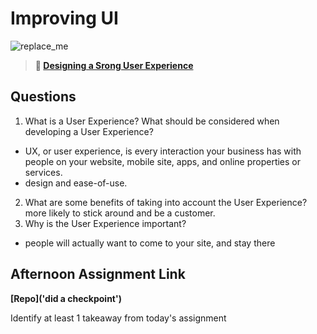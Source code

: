 # Improving UI

![replace_me](https://codeworks.blob.core.windows.net/public/assets/img/illustrations/placeholder.svg)

> **📖 [Designing a Srong User Experience](https://codeworksacademy.com/fs-student-guide/resources/wk7/03-Creating-Good-UX)**

## Questions

1. What is a User Experience? What should be considered when developing a User Experience?
- UX, or user experience, is every interaction your business has with people on your website, mobile site, apps, and online properties or services.
- design and ease-of-use. 
2. What are some benefits of taking into account the User Experience?
more likely to stick around and be a customer.
3. Why is the User Experience important?
- people will actually want to come to your site, and stay there
## Afternoon Assignment Link

**[Repo]('did a checkpoint')**

Identify at least 1 takeaway from today's assignment
